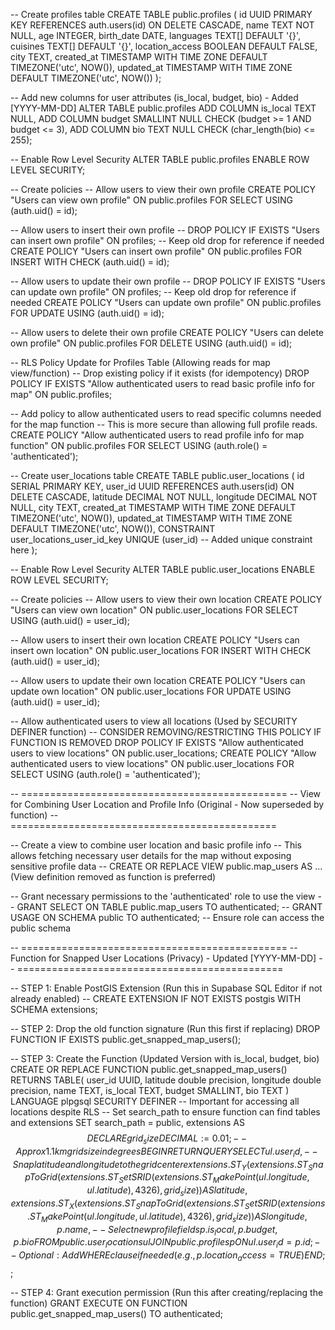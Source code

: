 -- Create profiles table
CREATE TABLE public.profiles (
    id UUID PRIMARY KEY REFERENCES auth.users(id) ON DELETE CASCADE,
    name TEXT NOT NULL,
    age INTEGER,
    birth_date DATE,
    languages TEXT[] DEFAULT '{}',
    cuisines TEXT[] DEFAULT '{}',
    location_access BOOLEAN DEFAULT FALSE,
    city TEXT,
    created_at TIMESTAMP WITH TIME ZONE DEFAULT TIMEZONE('utc', NOW()),
    updated_at TIMESTAMP WITH TIME ZONE DEFAULT TIMEZONE('utc', NOW())
);

-- Add new columns for user attributes (is_local, budget, bio) - Added [YYYY-MM-DD]
ALTER TABLE public.profiles
ADD COLUMN is_local TEXT NULL,
ADD COLUMN budget SMALLINT NULL CHECK (budget >= 1 AND budget <= 3),
ADD COLUMN bio TEXT NULL CHECK (char_length(bio) <= 255);


-- Enable Row Level Security
ALTER TABLE public.profiles ENABLE ROW LEVEL SECURITY;

-- Create policies
-- Allow users to view their own profile
CREATE POLICY "Users can view own profile"
ON public.profiles
FOR SELECT
USING (auth.uid() = id);

-- Allow users to insert their own profile
-- DROP POLICY IF EXISTS "Users can insert own profile" ON profiles; -- Keep old drop for reference if needed
CREATE POLICY "Users can insert own profile"
ON public.profiles
FOR INSERT
WITH CHECK (auth.uid() = id);

-- Allow users to update their own profile
-- DROP POLICY IF EXISTS "Users can update own profile" ON profiles; -- Keep old drop for reference if needed
CREATE POLICY "Users can update own profile"
ON public.profiles
FOR UPDATE
USING (auth.uid() = id);

-- Allow users to delete their own profile
CREATE POLICY "Users can delete own profile"
ON public.profiles
FOR DELETE
USING (auth.uid() = id);

-- RLS Policy Update for Profiles Table (Allowing reads for map view/function)
-- Drop existing policy if it exists (for idempotency)
DROP POLICY IF EXISTS "Allow authenticated users to read basic profile info for map" ON public.profiles;

-- Add policy to allow authenticated users to read specific columns needed for the map function
-- This is more secure than allowing full profile reads.
CREATE POLICY "Allow authenticated users to read profile info for map function"
ON public.profiles
FOR SELECT
USING (auth.role() = 'authenticated');


-- Create user_locations table
CREATE TABLE public.user_locations (
    id SERIAL PRIMARY KEY,
    user_id UUID REFERENCES auth.users(id) ON DELETE CASCADE,
    latitude DECIMAL NOT NULL,
    longitude DECIMAL NOT NULL,
    city TEXT,
    created_at TIMESTAMP WITH TIME ZONE DEFAULT TIMEZONE('utc', NOW()),
    updated_at TIMESTAMP WITH TIME ZONE DEFAULT TIMEZONE('utc', NOW()),
    CONSTRAINT user_locations_user_id_key UNIQUE (user_id) -- Added unique constraint here
);

-- Enable Row Level Security
ALTER TABLE public.user_locations ENABLE ROW LEVEL SECURITY;

-- Create policies
-- Allow users to view their own location
CREATE POLICY "Users can view own location"
ON public.user_locations
FOR SELECT
USING (auth.uid() = user_id);

-- Allow users to insert their own location
CREATE POLICY "Users can insert own location"
ON public.user_locations
FOR INSERT
WITH CHECK (auth.uid() = user_id);

-- Allow users to update their own location
CREATE POLICY "Users can update own location"
ON public.user_locations
FOR UPDATE
USING (auth.uid() = user_id);

-- Allow authenticated users to view all locations (Used by SECURITY DEFINER function)
-- CONSIDER REMOVING/RESTRICTING THIS POLICY IF FUNCTION IS REMOVED
DROP POLICY IF EXISTS "Allow authenticated users to view locations" ON public.user_locations;
CREATE POLICY "Allow authenticated users to view locations"
ON public.user_locations
FOR SELECT
USING (auth.role() = 'authenticated');


-- ==============================================
-- View for Combining User Location and Profile Info (Original - Now superseded by function)
-- ==============================================

-- Create a view to combine user location and basic profile info
-- This allows fetching necessary user details for the map without exposing sensitive profile data
-- CREATE OR REPLACE VIEW public.map_users AS ... (View definition removed as function is preferred)

-- Grant necessary permissions to the 'authenticated' role to use the view
-- GRANT SELECT ON TABLE public.map_users TO authenticated;
-- GRANT USAGE ON SCHEMA public TO authenticated; -- Ensure role can access the public schema


-- ==============================================
-- Function for Snapped User Locations (Privacy) - Updated [YYYY-MM-DD]
-- ==============================================

-- STEP 1: Enable PostGIS Extension (Run this in Supabase SQL Editor if not already enabled)
-- CREATE EXTENSION IF NOT EXISTS postgis WITH SCHEMA extensions;

-- STEP 2: Drop the old function signature (Run this first if replacing)
DROP FUNCTION IF EXISTS public.get_snapped_map_users();

-- STEP 3: Create the Function (Updated Version with is_local, budget, bio)
CREATE OR REPLACE FUNCTION public.get_snapped_map_users()
RETURNS TABLE(
    user_id UUID,
    latitude double precision,
    longitude double precision,
    name TEXT,
    is_local TEXT,
    budget SMALLINT,
    bio TEXT
)
LANGUAGE plpgsql
SECURITY DEFINER -- Important for accessing all locations despite RLS
-- Set search_path to ensure function can find tables and extensions
SET search_path = public, extensions
AS $$
DECLARE
    grid_size DECIMAL := 0.01; -- Approx 1.1km grid size in degrees
BEGIN
    RETURN QUERY
    SELECT
        ul.user_id,
        -- Snap latitude and longitude to the grid center
        extensions.ST_Y(extensions.ST_SnapToGrid(extensions.ST_SetSRID(extensions.ST_MakePoint(ul.longitude, ul.latitude), 4326), grid_size)) AS latitude,
        extensions.ST_X(extensions.ST_SnapToGrid(extensions.ST_SetSRID(extensions.ST_MakePoint(ul.longitude, ul.latitude), 4326), grid_size)) AS longitude,
        p.name,
        -- Select new profile fields
        p.is_local,
        p.budget,
        p.bio
    FROM
        public.user_locations ul
    JOIN
        public.profiles p ON ul.user_id = p.id;
    -- Optional: Add WHERE clause if needed (e.g., p.location_access = TRUE)
END;
$$;

-- STEP 4: Grant execution permission (Run this after creating/replacing the function)
GRANT EXECUTE ON FUNCTION public.get_snapped_map_users() TO authenticated;